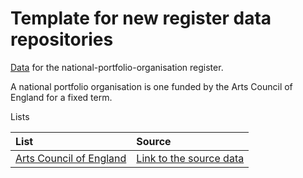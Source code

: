 # Template for new register data repositories

[Data](https://github.com/openregister/national-portfolio-organisation/blob/master/data/national-portfolio-organisation/national-portfolio-organisation.tsv)
for the national-portfolio-organisation register.

A national portfolio organisation is one funded by the Arts Council of England
for a fixed term.


Lists

| List | Source |
| :---         |    :--- |
|[Arts Council of England](lists/arts-council) |[Link to the source data](http://www.artscouncil.org.uk/sites/default/files/download-file/National-portfolio_Major-partner-musuems_2015-18_investment_0.xlsx)|
